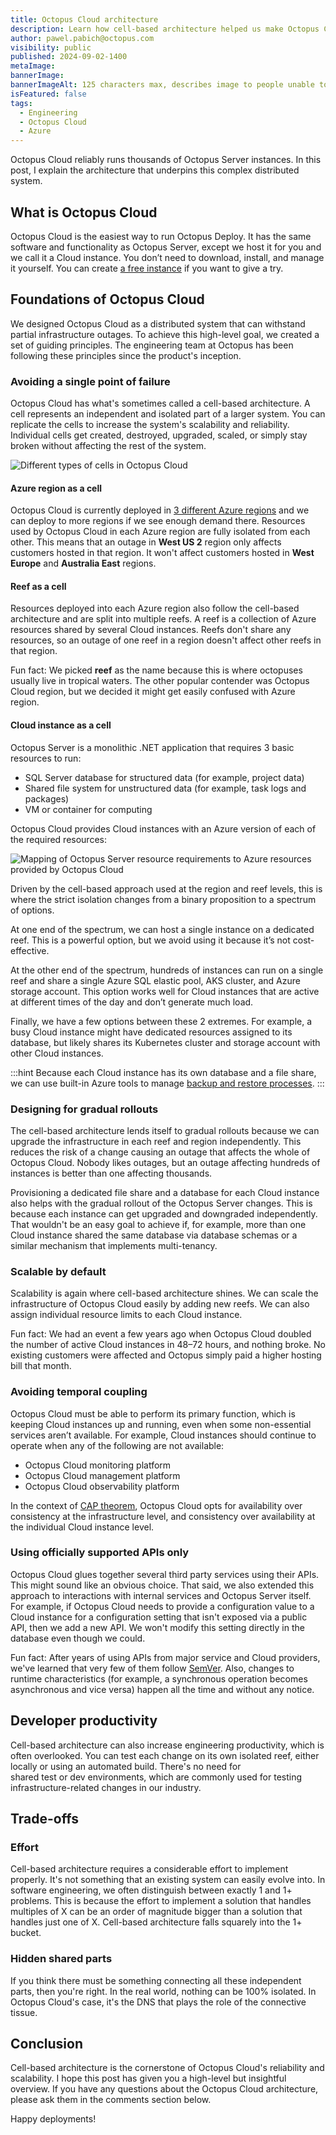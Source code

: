 ```yaml
---
title: Octopus Cloud architecture
description: Learn how cell-based architecture helped us make Octopus Cloud reliable and scalable.
author: pawel.pabich@octopus.com
visibility: public
published: 2024-09-02-1400
metaImage: 
bannerImage: 
bannerImageAlt: 125 characters max, describes image to people unable to see it.
isFeatured: false
tags: 
  - Engineering
  - Octopus Cloud
  - Azure
---
```


Octopus Cloud reliably runs thousands of Octopus Server instances. In this post, I explain the architecture that underpins this complex distributed system.

## What is Octopus Cloud

Octopus Cloud is the easiest way to run Octopus Deploy. It has the same software and functionality as Octopus Server, except we host it for you and we call it a Cloud instance. You don’t need to download, install, and manage it yourself. You can create [a free instance](https://octopus.com/start) if you want to give a try.

## Foundations of Octopus Cloud

We designed Octopus Cloud as a distributed system that can withstand partial infrastructure outages. To achieve this high-level goal, we created a set of guiding principles. The engineering team at Octopus has been following these principles since the product's inception.

### Avoiding a single point of failure

Octopus Cloud has what's sometimes called a cell-based architecture. A cell represents an independent and isolated part of a larger system. You can replicate the cells to increase the system's scalability and reliability. Individual cells get created, destroyed, upgraded, scaled, or simply stay broken without affecting the rest of the system.

![Different types of cells in Octopus Cloud](cells.png)

#### Azure region as a cell

Octopus Cloud is currently deployed in [3 different Azure regions](https://octopus.com/docs/octopus-cloud#octopus-cloud-hosting-locations) and we can deploy to more regions if we see enough demand there. Resources used by Octopus Cloud in each Azure region are fully isolated from each other. This means that an outage in **West US 2** region only affects customers hosted in that region. It won't affect customers hosted in **West Europe** and **Australia East** regions.

#### Reef as a cell

Resources deployed into each Azure region also follow the cell-based architecture and are split into multiple reefs. A reef is a collection of Azure resources shared by several Cloud instances. Reefs don't share any resources, so an outage of one reef in a region doesn't affect other reefs in that region.  

Fun fact: We picked **reef** as the name because this is where octopuses usually live in tropical waters. The other popular contender was Octopus Cloud region, but we decided it might get easily confused with Azure region.

#### Cloud instance as a cell

Octopus Server is a monolithic .NET application that requires 3 basic resources to run:

- SQL Server database for structured data (for example, project data)
- Shared file system for unstructured data (for example, task logs and packages)
- VM or container for computing

Octopus Cloud provides Cloud instances with an Azure version of each of the required resources:

![Mapping of Octopus Server resource requirements to Azure resources provided by Octopus Cloud](resources.png)

Driven by the cell-based approach used at the region and reef levels, this is where the strict isolation changes from a binary proposition to a spectrum of options. 

At one end of the spectrum, we can host a single instance on a dedicated reef. This is a powerful option, but we avoid using it because it’s not cost-effective.

At the other end of the spectrum, hundreds of instances can run on a single reef and share a single Azure SQL elastic pool, AKS cluster, and Azure storage account. This option works well for Cloud instances that are active at different times of the day and don’t generate much load.

Finally, we have a few options between these 2 extremes. For example, a busy Cloud instance might have dedicated resources assigned to its database, but likely shares its Kubernetes cluster and storage account with other Cloud instances.

:::hint
Because each Cloud instance has its own database and a file share, we can use built-in Azure tools to manage [backup and restore processes](https://octopus.com/docs/octopus-cloud/disaster-recovery).
:::

### Designing for gradual rollouts

The cell-based architecture lends itself to gradual rollouts because we can upgrade the infrastructure in each reef and region independently. This reduces the risk of a change causing an outage that affects the whole of Octopus Cloud. Nobody likes outages, but an outage affecting hundreds of instances is better than one affecting thousands. 

Provisioning a dedicated file share and a database for each Cloud instance also helps with the gradual rollout of the Octopus Server changes. This is because each instance can get upgraded and downgraded independently. That wouldn't be an easy goal to achieve if, for example, more than one Cloud instance shared the same database via database schemas or a similar mechanism that implements multi-tenancy.

### Scalable by default

Scalability is again where cell-based architecture shines. We can scale the infrastructure of Octopus Cloud easily by adding new reefs. We can also assign individual resource limits to each Cloud instance.

Fun fact: We had an event a few years ago when Octopus Cloud doubled the number of active Cloud instances in 48–72 hours, and nothing broke. No existing customers were affected and Octopus simply paid a higher hosting bill that month. 

### Avoiding temporal coupling

Octopus Cloud must be able to perform its primary function, which is keeping Cloud instances up and running, even when some non-essential services aren’t available. For example, Cloud instances should continue to operate when any of the following are not available:

- Octopus Cloud monitoring platform 
- Octopus Cloud management platform 
- Octopus Cloud observability platform 

In the context of [CAP theorem](https://en.wikipedia.org/wiki/CAP_theorem), Octopus Cloud opts for availability over consistency at the infrastructure level, and consistency over availability at the individual Cloud instance level.

### Using officially supported APIs only

Octopus Cloud glues together several third party services using their APIs. This might sound like an obvious choice. That said, we also extended this approach to interactions with internal services and Octopus Server itself. For example, if Octopus Cloud needs to provide a configuration value to a Cloud instance for a configuration setting that isn't exposed via a public API, then we add a new API. We won't modify this setting directly in the database even though we could.

Fun fact: After years of using APIs from major service and Cloud providers, we've learned that very few of them follow [SemVer](https://semver.org/). Also, changes to runtime characteristics (for example, a synchronous operation becomes asynchronous and vice versa) happen all the time and without any notice.

## Developer productivity

Cell-based architecture can also increase engineering productivity, which is often overlooked. You can test each change on its own isolated reef, either locally or using an automated build. There's no need for shared test or dev environments, which are commonly used for testing infrastructure-related changes in our industry.

## Trade-offs 

### Effort

Cell-based architecture requires a considerable effort to implement properly. It's not something that an existing system can easily evolve into. In software engineering, we often distinguish between exactly 1 and 1+ problems. This is because the effort to implement a solution that handles multiples of X can be an order of magnitude bigger than a solution that handles just one of X. Cell-based architecture falls squarely into the 1+ bucket. 

### Hidden shared parts

If you think there must be something connecting all these independent parts, then you're right. In the real world, nothing can be 100% isolated. In Octopus Cloud's case, it's the DNS that plays the role of the connective tissue.

## Conclusion

Cell-based architecture is the cornerstone of Octopus Cloud's reliability and scalability. I hope this post has given you a high-level but insightful overview. If you have any questions about the Octopus Cloud architecture, please ask them in the comments section below.

Happy deployments!